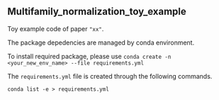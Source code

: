 ## Multifamily_normalization_toy_example

Toy example code of paper `"xx"`.

The package depedencies are managed by conda environment.

To install required package, please use `conda create -n <your_new_env_name> --file requirements.yml`

The `requirements.yml` file is created through the following commands.

`conda list -e > requirements.yml`

